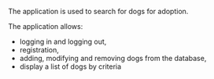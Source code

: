 The application is used to search for dogs for adoption.

The application allows:
- logging in and logging out,
- registration,
- adding, modifying and removing dogs from the database,
- display a list of dogs by criteria
